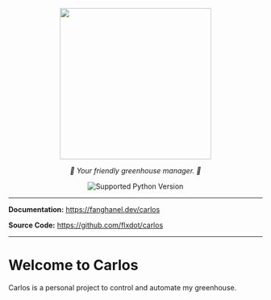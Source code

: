 <p align="center">
    <img src="assets/carlos-logo-type.png" width="300px">
</p>
<p align="center">
    <i>🌱 Your friendly greenhouse manager. 🌱</i>
</p>
<p align="center">
    <img src="https://img.shields.io/badge/Python-3.11-green" alt="Supported Python Version">
</p>

---

**Documentation:** <a href="https://fanghanel.dev/carlos" target="_blank" class="external">https://fanghanel.dev/carlos</a>

**Source Code:** <a href="https://github.com/flxdot/carlos" target="_blank" class="external">https://github.com/flxdot/carlos</a>

---

# Welcome to Carlos

Carlos is a personal project to control and automate my greenhouse.

